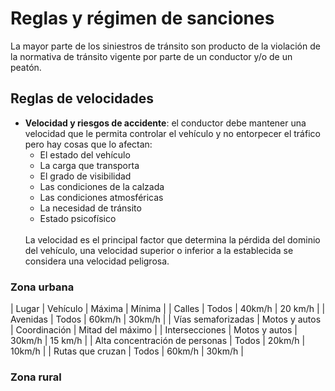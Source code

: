 # Reglas y régimen de sanciones
La mayor parte de los siniestros de tránsito son producto de la violación de la normativa de tránsito vigente por parte de un conductor y/o de un peatón.

## Reglas de velocidades
- **Velocidad y riesgos de accidente**: el conductor debe mantener una velocidad que le permita controlar el vehículo y no entorpecer el tráfico pero hay cosas que lo afectan:
    - El estado del vehículo
    - La carga que transporta
    - El grado de visibilidad
    - Las condiciones de la calzada
    - Las condiciones atmosféricas
    - La necesidad de tránsito
    - Estado psicofísico
    <br>
    La velocidad es el principal factor que determina la pérdida del dominio del vehículo, una velocidad superior o inferior a la establecida se considera una velocidad peligrosa.

### Zona urbana

| Lugar | Vehículo | Máxima | Mínima |
| Calles | Todos | 40km/h | 20 km/h |
| Avenidas | Todos | 60km/h | 30km/h |
| Vías semaforizadas | Motos y autos | Coordinación | Mitad del máximo | 
| Intersecciones | Motos y autos | 30km/h | 15 km/h |
| Alta concentración de personas | Todos | 20km/h | 10km/h |
| Rutas que cruzan | Todos | 60km/h | 30km/h |

### Zona rural

